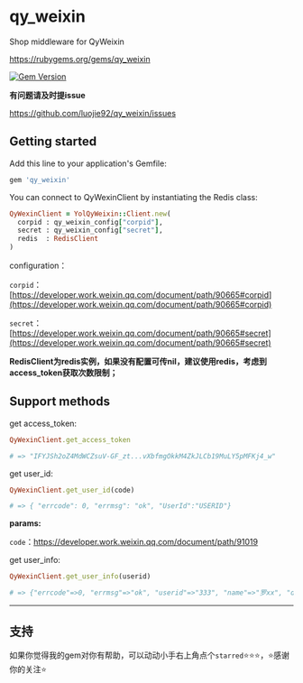 # qy_weixin
Shop middleware for QyWeixin

https://rubygems.org/gems/qy_weixin

[![Gem Version](https://badge.fury.io/rb/yol_qy_weixin.svg)](http://badge.fury.io/rb/qy_weixin)

**有问题请及时提issue**

https://github.com/luojie92/qy_weixin/issues

## Getting started

Add this line to your application's Gemfile:

```ruby
gem 'qy_weixin'
```

You can connect to QyWexinClient by instantiating the Redis class:

```ruby
QyWexinClient = YolQyWeixin::Client.new(
  corpid : qy_weixin_config["corpid"],
  secret : qy_weixin_config["secret"],
  redis  : RedisClient
)
```
configuration：

`corpid`：[https://developer.work.weixin.qq.com/document/path/90665#corpid](https://developer.work.weixin.qq.com/document/path/90665#corpid)

`secret`：[https://developer.work.weixin.qq.com/document/path/90665#secret](https://developer.work.weixin.qq.com/document/path/90665#secret)

****RedisClient为redis实例，如果没有配置可传nil，建议使用redis，考虑到access_token获取次数限制；****

## Support methods

get access_token:
```ruby
QyWexinClient.get_access_token

# => "IFYJSh2oZ4MdWCZsuV-GF_zt...vXbfmgOkkM4ZkJLCb19MuLY5pMFKj4_w"
```

get user_id:
```ruby
QyWexinClient.get_user_id(code)

# => { "errcode": 0, "errmsg": "ok", "UserId":"USERID"}
```
**params:**

`code`：https://developer.work.weixin.qq.com/document/path/91019


get user_info:
```ruby
QyWexinClient.get_user_info(userid)

# => {"errcode"=>0, "errmsg"=>"ok", "userid"=>"333", "name"=>"罗xx", "department"=>[233], "position"=>"系统开发工程师", "mobile"=>"185xxxx0248", "gender"=>"1", "email"=>"", "avatar"=>"", "status"=>1, "isleader"=>0, "extattr"=>{}} 
```

---

## 支持

  如果你觉得我的gem对你有帮助，可以动动小手右上角点个`starred`:star::star::star:，:star:感谢你的关注:star:

